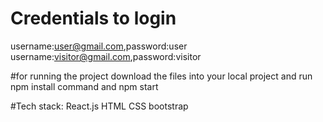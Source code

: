 # Credentials to login



username:user@gmail.com,password:user
username:visitor@gmail.com,password:visitor

#for running the project download the files into your local project and run npm install command and npm start

#Tech stack: React.js HTML CSS bootstrap
